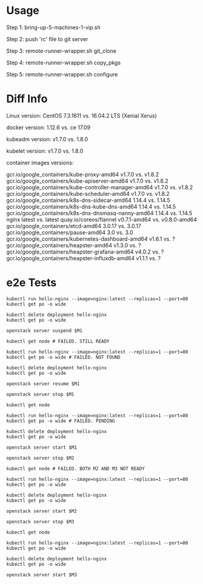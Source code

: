 # Usage

Step 1: bring-up-5-machines-1-vip.sh

Step 2: push 'rc' file to git server

Step 3: remote-runner-wrapper.sh git_clone

Step 4: remote-runner-wrapper.sh copy_pkgs

Step 5: remote-runner-wrapper.sh configure

# Diff Info

Linux version: CentOS 7.3.1611 vs. 16.04.2 LTS (Xenial Xerus)

docker version: 1.12.6 vs. ce 17.09

kubeadm version: v1.7.0 vs. 1.8.0

kubelet version: v1.7.0 vs. 1.8.0

container images versions:

gcr.io/google_containers/kube-proxy-amd64 v1.7.0 vs. v1.8.2
gcr.io/google_containers/kube-apiserver-amd64 v1.7.0 vs. v1.8.2
gcr.io/google_containers/kube-controller-manager-amd64 v1.7.0 vs. v1.8.2
gcr.io/google_containers/kube-scheduler-amd64 v1.7.0 vs. v1.8.2
gcr.io/google_containers/k8s-dns-sidecar-amd64 1.14.4 vs. 1.14.5
gcr.io/google_containers/k8s-dns-kube-dns-amd64 1.14.4 vs. 1.14.5
gcr.io/google_containers/k8s-dns-dnsmasq-nanny-amd64 1.14.4 vs. 1.14.5
nginx latest vs. latest
quay.io/coreos/flannel v0.7.1-amd64 vs. v0.8.0-amd64
gcr.io/google_containers/etcd-amd64 3.0.17 vs. 3.0.17
gcr.io/google_containers/pause-amd64 3.0 vs. 3.0
gcr.io/google_containers/kubernetes-dashboard-amd64 v1.6.1 vs. ?
gcr.io/google_containers/heapster-amd64 v1.3.0 vs. ?
gcr.io/google_containers/heapster-grafana-amd64 v4.0.2 vs. ?
gcr.io/google_containers/heapster-influxdb-amd64 v1.1.1 vs. ?

# e2e Tests

```pass
kubectl run hello-nginx --image=nginx:latest --replicas=1 --port=80
kubectl get po -o wide

kubectl delete deployment hello-nginx
kubectl get po -o wide
```

```
openstack server suspend $M1

kubectl get node # FAILED. STILL READY

kubectl run hello-nginx --image=nginx:latest --replicas=1 --port=80
kubectl get po -o wide # FAILED. NOT FOUND

kubectl delete deployment hello-nginx
kubectl get po -o wide

openstack server resume $M1
```

```
openstack server stop $M1

kubectl get node

kubectl run hello-nginx --image=nginx:latest --replicas=1 --port=80
kubectl get po -o wide # FAILED. PENDING

kubectl delete deployment hello-nginx
kubectl get po -o wide

openstack server start $M1
```

```
openstack server stop $M2

kubectl get node # FAILED. BOTH M2 AND M3 NOT READY

kubectl run hello-nginx --image=nginx:latest --replicas=1 --port=80
kubectl get po -o wide

kubectl delete deployment hello-nginx
kubectl get po -o wide

openstack server start $M2
```

```
openstack server stop $M3

kubectl get node

kubectl run hello-nginx --image=nginx:latest --replicas=1 --port=80
kubectl get po -o wide

kubectl delete deployment hello-nginx
kubectl get po -o wide

openstack server start $M3
```
